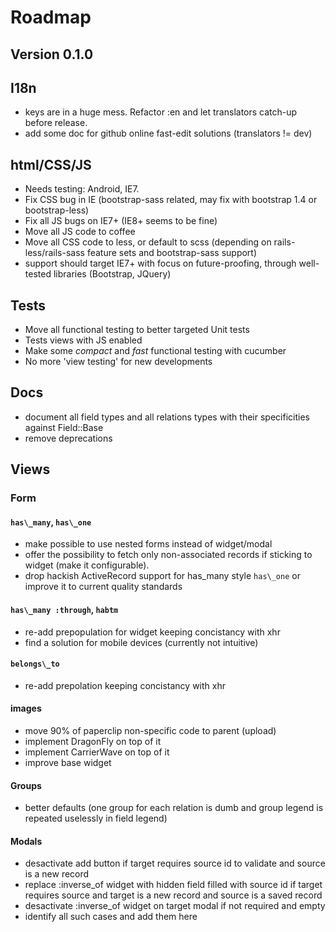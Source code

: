 # Roadmap

## Version 0.1.0

## I18n
- keys are in a huge mess. Refactor :en and let translators catch-up before release. 
- add some doc for github online fast-edit solutions (translators != dev)

## html/CSS/JS
- Needs testing: Android, IE7.
- Fix CSS bug in IE (bootstrap-sass related, may fix with bootstrap 1.4 or bootstrap-less)
- Fix all JS bugs on IE7+ (IE8+ seems to be fine)
- Move all JS code to coffee
- Move all CSS code to less, or default to scss (depending on rails-less/rails-sass feature sets and bootstrap-sass support)
- support should target IE7+ with focus on future-proofing, through well-tested libraries (Bootstrap, JQuery)

## Tests
- Move all functional testing to better targeted Unit tests
- Tests views with JS enabled
- Make some *compact* and *fast* functional testing with cucumber
- No more 'view testing' for new developments

## Docs
- document all field types and all relations types with their specificities against Field::Base
- remove deprecations

## Views
### Form
#### `has\_many`, `has\_one`
- make possible to use nested forms instead of widget/modal
- offer the possibility to fetch only non-associated records if sticking to widget (make it configurable).
- drop hackish ActiveRecord support for has_many style `has\_one` or improve it to current quality standards

#### `has\_many :through`, `habtm`
- re-add prepopulation for widget keeping concistancy with xhr
- find a solution for mobile devices (currently not intuitive)

#### `belongs\_to`
- re-add prepolation keeping concistancy with xhr

#### images
- move 90% of paperclip non-specific code to parent (upload)
- implement DragonFly on top of it
- implement CarrierWave on top of it
- improve base widget

#### Groups
- better defaults (one group for each relation is dumb and group legend is repeated uselessly in field legend)

#### Modals
- desactivate add button if target requires source id to validate and source is a new record
- replace :inverse_of widget with hidden field filled with source id if target requires source and target is a new record and source is a saved record
- desactivate :inverse_of widget on target modal if not required and empty
- identify all such cases and add them here


